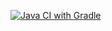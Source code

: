[![Java CI with Gradle](https://github.com/stasya-03/hw4_automation_Selenide_OrderingCardDelivery/actions/workflows/gradle.yml/badge.svg)](https://github.com/stasya-03/hw4_automation_Selenide_OrderingCardDelivery/actions/workflows/gradle.yml)